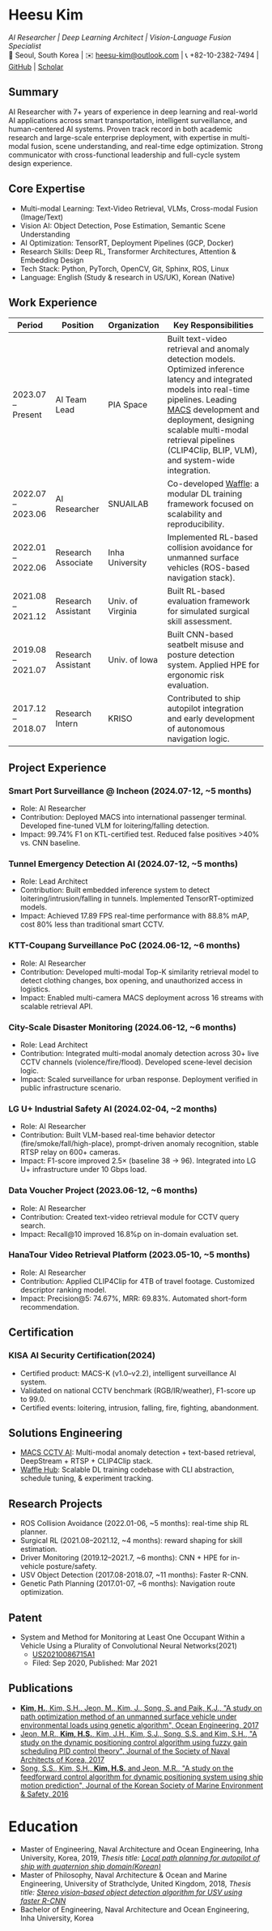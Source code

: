 <!-- <img src="https://github.com/oneQuery/oneQuery.github.io/assets/24229051/59754b18-5a66-4ec7-b8c2-5f6166af9485" width="141" height="180"> -->

# Heesu Kim
_AI Researcher | Deep Learning Architect | Vision-Language Fusion Specialist_  
📍 Seoul, South Korea | ✉️ heesu-kim@outlook.com | 📞 +82-10-2382-7494 | [GitHub](https://github.com/heesu-pia) | [Scholar](https://scholar.google.com/citations?hl=en&user=foCKZlQAAAAJ)

## Summary
AI Researcher with 7+ years of experience in deep learning and real-world AI applications across smart transportation, intelligent surveillance, and human-centered AI systems. Proven track record in both academic research and large-scale enterprise deployment, with expertise in multi-modal fusion, scene understanding, and real-time edge optimization. Strong communicator with cross-functional leadership and full-cycle system design experience.

## Core Expertise
- Multi-modal Learning: Text-Video Retrieval, VLMs, Cross-modal Fusion (Image/Text)
- Vision AI: Object Detection, Pose Estimation, Semantic Scene Understanding
- AI Optimization: TensorRT, Deployment Pipelines (GCP, Docker)
- Research Skills: Deep RL, Transformer Architectures, Attention & Embedding Design
- Tech Stack: Python, PyTorch, OpenCV, Git, Sphinx, ROS, Linux
- Language: English (Study & research in US/UK), Korean (Native)

## Work Experience

| Period             | Position              | Organization     | Key Responsibilities                                                                                          |
|--------------------|------------------------|------------------|----------------------------------------------------------------------------------------------------------------|
| 2023.07 – Present  | AI Team Lead           | PIA Space        | Built text-video retrieval and anomaly detection models. Optimized inference latency and integrated models into real-time pipelines. Leading [MACS](https://pia.space/#MACS) development and deployment, designing scalable multi-modal retrieval pipelines (CLIP4Clip, BLIP, VLM), and system-wide integration. |
| 2022.07 – 2023.06  | AI Researcher          | SNUAILAB         | Co-developed [Waffle](https://github.com/snuailab/waffle_hub): a modular DL training framework focused on scalability and reproducibility.              |
| 2022.01 – 2022.06  | Research Associate     | Inha University  | Implemented RL-based collision avoidance for unmanned surface vehicles (ROS-based navigation stack).         |
| 2021.08 – 2021.12  | Research Assistant     | Univ. of Virginia| Built RL-based evaluation framework for simulated surgical skill assessment.                                 |
| 2019.08 – 2021.07  | Research Assistant     | Univ. of Iowa    | Built CNN-based seatbelt misuse and posture detection system. Applied HPE for ergonomic risk evaluation.     |
| 2017.12 – 2018.07  | Research Intern        | KRISO            | Contributed to ship autopilot integration and early development of autonomous navigation logic.              |

## **Project Experience**

### Smart Port Surveillance @ Incheon (2024.07-12, ~5 months)
- Role: AI Researcher
- Contribution: Deployed MACS into international passenger terminal. Developed fine-tuned VLM for loitering/falling detection.
- Impact: 99.74% F1 on KTL-certified test. Reduced false positives >40% vs. CNN baseline.

### Tunnel Emergency Detection AI (2024.07-12, ~5 months)
- Role: Lead Architect
- Contribution: Built embedded inference system to detect loitering/intrusion/falling in tunnels. Implemented TensorRT-optimized models.
- Impact: Achieved 17.89 FPS real-time performance with 88.8% mAP, cost 80% less than traditional smart CCTV.

### KTT-Coupang Surveillance PoC (2024.06-12, ~6 months)
- Role: AI Researcher
- Contribution: Developed multi-modal Top-K similarity retrieval model to detect clothing changes, box opening, and unauthorized access in logistics.
- Impact: Enabled multi-camera MACS deployment across 16 streams with scalable retrieval API.

### City-Scale Disaster Monitoring (2024.06-12, ~6 months)
- Role: Lead Architect
- Contribution: Integrated multi-modal anomaly detection across 30+ live CCTV channels (violence/fire/flood). Developed scene-level decision logic.
- Impact: Scaled surveillance for urban response. Deployment verified in public infrastructure scenario.

### LG U+ Industrial Safety AI (2024.02-04, ~2 months)
- Role: AI Researcher
- Contribution: Built VLM-based real-time behavior detector (fire/smoke/fall/high-place), prompt-driven anomaly recognition, stable RTSP relay on 600+ cameras.
- Impact: F1-score improved 2.5× (baseline 38 → 96). Integrated into LG U+ infrastructure under 10 Gbps load.

### Data Voucher Project (2023.06-12, ~6 months)
- Role: AI Researcher
- Contribution: Created text-video retrieval module for CCTV query search.
- Impact: Recall@10 improved 16.8%p on in-domain evaluation set.

### HanaTour Video Retrieval Platform (2023.05-10, ~5 months)
- Role: AI Researcher
- Contribution: Applied CLIP4Clip for 4TB of travel footage. Customized descriptor ranking model.
- Impact: Precision@5: 74.67%, MRR: 69.83%. Automated short-form recommendation.

## Certification
### **KISA AI Security Certification(2024)**
- Certified product: MACS-K (v1.0–v2.2), intelligent surveillance AI system.
- Validated on national CCTV benchmark (RGB/IR/weather), F1-score up to 99.0.
- Certified events: loitering, intrusion, falling, fire, fighting, abandonment.

## Solutions Engineering
- [MACS CCTV AI](https://pia.space/#MACS): Multi-modal anomaly detection + text-based retrieval, DeepStream + RTSP + CLIP4Clip stack.
- [Waffle Hub](https://github.com/snuailab/waffle_hub): Scalable DL training codebase with CLI abstraction, schedule tuning, & experiment tracking.

## Research Projects
- ROS Collision Avoidance (2022.01-06, ~5 months): real-time ship RL planner.
- Surgical RL (2021.08–2021.12, ~4 months): reward shaping for skill estimation.
- Driver Monitoring (2019.12–2021.7, ~6 months): CNN + HPE for in-vehicle posture/safety.
- USV Object Detection (2017.08-2018.07, ~11 months): Faster R-CNN.
- Genetic Path Planning (2017.01-07, ~6 months): Navigation route optimization.

## Patent
- System and Method for Monitoring at Least One Occupant Within a Vehicle Using a Plurality of Convolutional Neural Networks(2021)  
  - [US20210086715A1](https://patents.google.com/patent/US20210086715A1/en)  
  - Filed: Sep 2020, Published: Mar 2021

## Publications
- [**Kim, H.**, Kim, S.H., Jeon, M., Kim, J., Song, S. and Paik, K.J., "A study on path optimization method of an unmanned surface vehicle under environmental loads using genetic algorithm", Ocean Engineering, 2017](https://doi.org/10.1016/j.oceaneng.2017.07.040)
- [Jeon, M.R., **Kim, H.S.**, Kim, J.H., Kim, S.J., Song, S.S. and Kim, S.H., "A study on the dynamic positioning control algorithm using fuzzy gain scheduling PID control theory", Journal of the Society of Naval Architects of Korea, 2017](http://dx.doi.org/10.3744/SNAK.2017.54.2.102)
- [Song, S.S., Kim, S.H., **Kim, H.S.** and Jeon, M.R., "A study on the feedforward control algorithm for dynamic positioning system using ship motion prediction", Journal of the Korean Society of Marine Environment & Safety, 2016](https://doi.org/10.7837/kosomes.2016.22.1.129)

# Education
- Master of Engineering, Naval Architecture and Ocean Engineering, Inha University, Korea, 2019, _Thesis title: [Local path planning for autopilot of ship with quaternion ship domain(Korean)](https://inha.primo.exlibrisgroup.com/discovery/fulldisplay?docid=alma991009103061005086&context=L&vid=82KST_INH:INHA&lang=ko&search_scope=MyInst_and_CI&adaptor=Local%20Search%20Engine&tab=Everything&query=any,contains,%EA%B9%80%ED%9D%AC%EC%88%98&offset=0)_
- Master of Philosophy, Naval Architecture & Ocean and Marine Engineering, University of Strathclyde, United Kingdom, 2018, _Thesis title: [Stereo vision-based object detection algorithm for USV using faster R-CNN](https://stax.strath.ac.uk/concern/theses/4b29b6075)_
- Bachelor of Engineering, Naval Architecture and Ocean Engineering, Inha University, Korea
